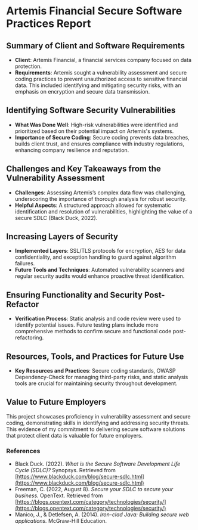 # Artemis Financial Secure Software Practices Report

## Summary of Client and Software Requirements
- **Client**: Artemis Financial, a financial services company focused on data protection.
- **Requirements**: Artemis sought a vulnerability assessment and secure coding practices to prevent unauthorized access to sensitive financial data. This included identifying and mitigating security risks, with an emphasis on encryption and secure data transmission.

## Identifying Software Security Vulnerabilities
- **What Was Done Well**: High-risk vulnerabilities were identified and prioritized based on their potential impact on Artemis's systems.
- **Importance of Secure Coding**: Secure coding prevents data breaches, builds client trust, and ensures compliance with industry regulations, enhancing company resilience and reputation.

## Challenges and Key Takeaways from the Vulnerability Assessment
- **Challenges**: Assessing Artemis’s complex data flow was challenging, underscoring the importance of thorough analysis for robust security.
- **Helpful Aspects**: A structured approach allowed for systematic identification and resolution of vulnerabilities, highlighting the value of a secure SDLC (Black Duck, 2022).

## Increasing Layers of Security
- **Implemented Layers**: SSL/TLS protocols for encryption, AES for data confidentiality, and exception handling to guard against algorithm failures.
- **Future Tools and Techniques**: Automated vulnerability scanners and regular security audits would enhance proactive threat identification.

## Ensuring Functionality and Security Post-Refactor
- **Verification Process**: Static analysis and code review were used to identify potential issues. Future testing plans include more comprehensive methods to confirm secure and functional code post-refactoring.

## Resources, Tools, and Practices for Future Use
- **Key Resources and Practices**: Secure coding standards, OWASP Dependency-Check for managing third-party risks, and static analysis tools are crucial for maintaining security throughout development.

## Value to Future Employers
This project showcases proficiency in vulnerability assessment and secure coding, demonstrating skills in identifying and addressing security threats. This evidence of my commitment to delivering secure software solutions that protect client data is valuable for future employers.

### References

- Black Duck. (2022). *What is the Secure Software Development Life Cycle (SDLC)?* Synopsys. Retrieved from [https://www.blackduck.com/blog/secure-sdlc.html](https://www.blackduck.com/blog/secure-sdlc.html)
- Freeman, C. (2022, August 8). *Secure your SDLC to secure your business.* OpenText. Retrieved from [https://blogs.opentext.com/category/technologies/security/](https://blogs.opentext.com/category/technologies/security/)
- Manico, J., & Detlefsen, A. (2014). *Iron-clad Java: Building secure web applications.* McGraw-Hill Education.
